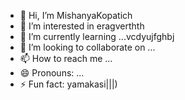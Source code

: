- 👋 Hi, I’m MishanyaKopatich
- 👀 I’m interested in eragverthth
- 🌱 I’m currently learning ...vcdyujfghbj
- 💞️ I’m looking to collaborate on ...
- 📫 How to reach me ...
- 😄 Pronouns: ...
- ⚡ Fun fact: yamakasi|||)
<!---
MishanyaKopatich/MishanyaKopatich is a ✨ special ✨ repository because its `README.md` (this file) appears on your GitHub profile.
You can click the Preview link to take a look at your changes.
